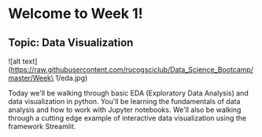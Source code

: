 # Welcome to Week 1!
## Topic: Data Visualization

![alt text](https://raw.githubusercontent.com/rucogsciclub/Data_Science_Bootcamp/master/Week\ 1/eda.jpg)

Today we'll be walking through basic EDA (Exploratory Data Analysis) 
and data visualization in python. You'll be learning the fundamentals of data analysis
and how to work with Jupyter notebooks. We'll also be walking through a cutting edge 
example of interactive data visualization using the framework Streamlit.
